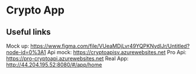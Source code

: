 # Crypto App

## Useful links
Mock up: https://www.figma.com/file/VUeaMDjLvr49YQPKNydIJr/Untitled?node-id=0%3A1
Api mock: https://cryptoapisv.azurewebsites.net
Pro Api:  https://pro-cryptoapi.azurewebsites.net
Real App: http://44.204.195.52:8080/#/app/home
